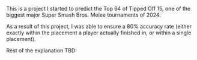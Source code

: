This is a project I started to predict the Top 64 of Tipped Off 15, one of the biggest major Super Smash Bros. Melee tournaments of 2024. 

As a result of this project, I was able to ensure a 80% accuracy rate (either exactly within the placement a player actually finished in, or within a single placement). 

Rest of the explanation TBD: 
